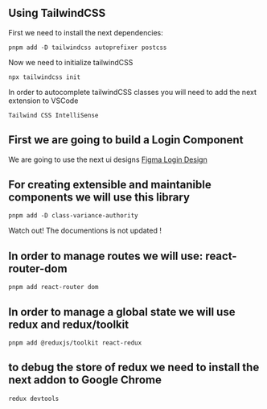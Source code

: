 ## Using TailwindCSS

First we need to install the next dependencies:

```
pnpm add -D tailwindcss autoprefixer postcss
```

Now we need to initialize tailwindCSS

```
npx tailwindcss init
```

In order to autocomplete tailwindCSS classes you will need to add the next extension to VSCode

```
Tailwind CSS IntelliSense
```

## First we are going to build a Login Component

We are going to use the next ui designs [Figma Login Design](<https://www.figma.com/file/LUpESSsyZ2GDI8KsDn3pjN/Registration-UI-templates-(Sign-up%2FLog-in)-(Community)?type=design&node-id=1-87&mode=design&t=zLk3XV9QNsvEULUS-0>)

## For creating extensible and maintanible components we will use this library

```
pnpm add -D class-variance-authority
```

Watch out! The documentions is not updated !

## In order to manage routes we will use: react-router-dom

```
pnpm add react-router dom
```

## In order to manage a global state we will use redux and redux/toolkit

```
pnpm add @reduxjs/toolkit react-redux
```

## to debug the store of redux we need to install the next addon to Google Chrome

```
redux devtools
```
